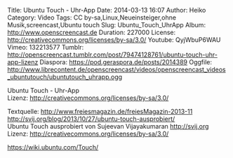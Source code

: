 Title: Ubuntu Touch - Uhr-App
Date: 2014-03-13 16:07
Author: Heiko
Category: Video
Tags: CC by-sa,Linux,Neueinsteiger,ohne Musik,screencast,Ubuntu touch
Slug: Ubuntu_Touch_UhrApp
Album: http://www.openscreencast.de
Duration: 227000
License: http://creativecommons.org/licenses/by-sa/3.0/
Youtube: QyjWbuP6WAU
Vimeo: 132213577
Tumblr: http://openscreencast.tumblr.com/post/79474128761/ubuntu-touch-uhr-app-lizenz
Diaspora: https://pod.geraspora.de/posts/2014389
Oggfile: http://www.librecontent.de/openscreencast/videos/openscreencast_videos_ubuntutouch/ubuntutouch_uhrapp.ogg

Ubuntu Touch - Uhr-App  
Lizenz: <http://creativecommons.org/licenses/by-sa/3.0/>  
  
Textquelle: <http://www.freiesmagazin.de/freiesMagazin-2013-11>  
<http://svij.org/blog/2013/10/27/ubuntu-touch-ausprobiert/>  
Ubuntu Touch ausprobiert von Sujeevan Vijayakumaran <http://svij.org>  
Lizenz: <http://creativecommons.org/licenses/by-sa/3.0/>  
  
<https://wiki.ubuntu.com/Touch/>

